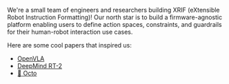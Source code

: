 We're a small team of engineers and researchers building XRIF (eXtensible Robot Instruction Formatting)!
Our north star is to build a firmware-agnostic platform enabling users to define action spaces, constraints, and guardrails for their human-robot interaction use cases.

Here are some cool papers that inspired us:
- <a href="https://openvla.github.io/">OpenVLA</a>
- <a href="https://deepmind.google/discover/blog/rt-2-new-model-translates-vision-and-language-into-action/">DeepMind RT-2</a>
- <a href="https://octo-models.github.io/">🐙 Octo</a>
